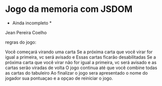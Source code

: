 # Jogo da memoria com JSDOM
* Ainda incompleto  *


Jean Pereira Coelho


regras do jogo:


Você começará virando uma carta
Se a próxima carta que você virar for igual a primeira, vc será avisado e Essas cartas ficarão desabilitadas
Se a próxima carta que você virar não for igual a primeira, vc será avisado e as cartas serão viradas de volta
O jogo continua até que você combine todas as cartas do tabuleiro
Ao finalizar o jogo sera apresentado o nome do jogador sua pontuaçao  e a opçao de reiniciar o jogo.
 

